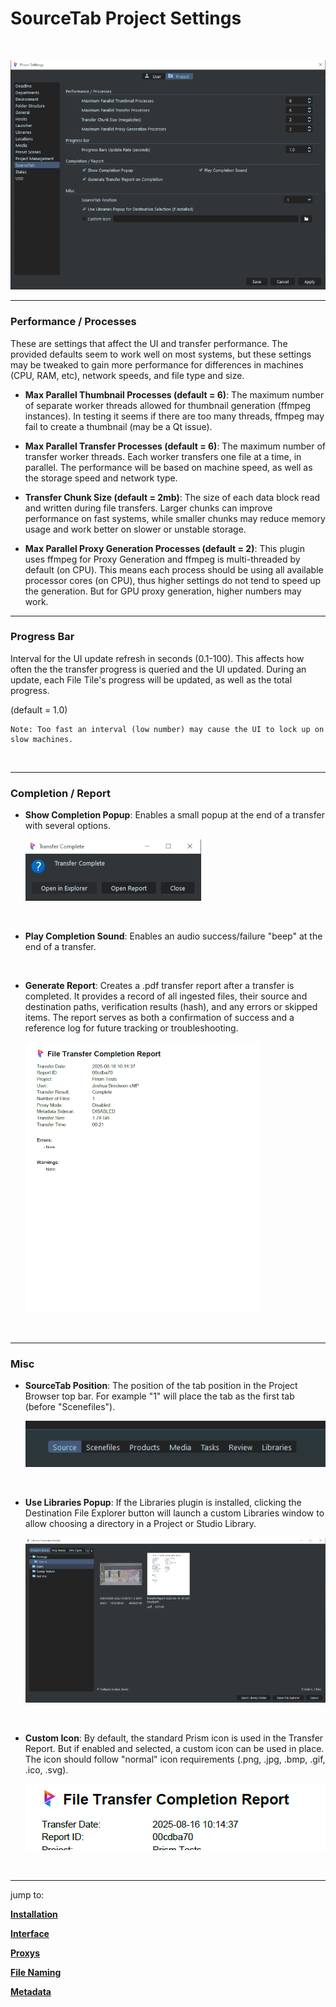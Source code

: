 # **SourceTab Project Settings**

<br>

![Settings](DocsImages/settings_overview.png)


___

### **Performance / Processes**
These are settings that affect the UI and transfer performance.  The provided defaults seem to work well on most systems, but these settings may be tweaked to gain more performance for differences in machines (CPU, RAM, etc), network speeds, and file type and size.

- **Max Parallel Thumbnail Processes (default = 6)**: The maximum number of separate worker threads allowed for thumbnail generation (ffmpeg instances).  In testing it seems if there are too many threads, ffmpeg may fail to create a thumbnail (may be a Qt issue).

- **Max Parallel Transfer Processes (default = 6)**: The maximum number of transfer worker threads.  Each worker transfers one file at a time, in parallel.  The performance will be based on machine speed, as well as the storage speed and network type.

- **Transfer Chunk Size (default = 2mb)**:  The size of each data block read and written during file transfers. Larger chunks can improve performance on fast systems, while smaller chunks may reduce memory usage and work better on slower or unstable storage.

- **Max Parallel Proxy Generation Processes (default = 2)**:  This plugin uses ffmpeg for Proxy Generation and ffmpeg is multi-threaded by default (on CPU). This means each process should be using all available processor cores (on CPU), thus higher settings do not tend to speed up the generation.  But for GPU proxy generation, higher numbers may work.

___

### **Progress Bar**
 Interval for the UI update refresh in seconds (0.1-100).  This affects how often the the transfer progress is queried and the UI updated.  During an update, each File Tile's progress will be updated, as well as the total progress.

 (default = 1.0)

    Note: Too fast an interval (low number) may cause the UI to lock up on slow machines.
<br>

___


### **Completion / Report**
- **Show Completion Popup**:  Enables a small popup at the end of a transfer with several options.

    ![Icon](DocsImages/completePopup.png)

<br>

- **Play Completion Sound**:  Enables an audio success/failure "beep" at the end of a transfer.

<br>

- **Generate Report**:  Creates a .pdf transfer report after a transfer is completed. It provides a record of all ingested files, their source and destination paths, verification results (hash), and any errors or skipped items. The report serves as both a confirmation of success and a reference log for future tracking or troubleshooting.

    ![Icon](DocsImages/report_overview.png)

<br>

___

### **Misc**

- **SourceTab Position**:  The position of the tab position in the Project Browser top bar.  For example "1" will place the tab as the first tab (before "Scenefiles").  

    ![Icon](DocsImages/tab_position.png)

<br>

- **Use Libraries Popup**:  If the Libraries plugin is installed, clicking the Destination File Explorer button will launch a custom Libraries window to allow choosing a directory in a Project or Studio Library.

    ![Icon](DocsImages/lib_chooser.png)

<br>

- **Custom Icon**:  By default, the standard Prism icon is used in the Transfer Report.  But if enabled and selected, a custom icon can be used in place.  The icon should follow "normal" icon requirements (.png, .jpg, .bmp, .gif, .ico, .svg).

    ![Icon](DocsImages/report_icon.png)



<br>

___
jump to:

[**Installation**](Doc-Installation.md)

[**Interface**](doc-Interface.md)

[**Proxys**](Doc-Proxys.md)

[**File Naming**](Doc-FileNaming.md)

[**Metadata**](Doc-Metadata.md)
